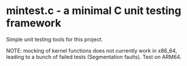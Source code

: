 # mintest.c - a minimal C unit testing framework

Simple unit testing tools for this project.

NOTE: mocking of kernel functions does not currently work in x86_64,
leading to a bunch of failed tests (Segmentation faults). Test on ARM64.
